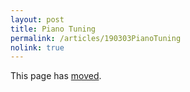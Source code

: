 ```yaml
---
layout: post
title: Piano Tuning
permalink: /articles/190303PianoTuning
nolink: true
---
```


This page has <a href="/posts/piano-tuning">moved</a>.
